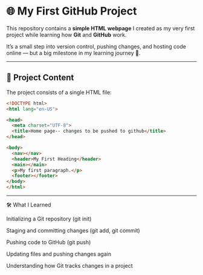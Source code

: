 # 🌐 My First GitHub Project

This repository contains a **simple HTML webpage** I created as my very first project while learning how **Git** and **GitHub** work.  

It’s a small step into version control, pushing changes, and hosting code online — but a big milestone in my learning journey 🚀.  

---

## 📄 Project Content

The project consists of a single HTML file:  

```html
<!DOCTYPE html>
<html lang="en-US">

<head>
  <meta charset="UTF-8">
  <title>Home page-- changes to be pushed to github</title>
</head>

<body>
  <nav></nav>
  <header>My First Heading</header>
  <main></main>
  <p>My first paragraph.</p>
  <footer></footer>
</body>
</html>
```
---

🛠️ What I Learned

Initializing a Git repository (git init)

Staging and committing changes (git add, git commit)

Pushing code to GitHub (git push)

Updating files and pushing changes again

Understanding how Git tracks changes in a project
